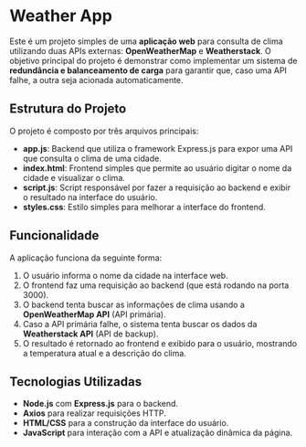 # Weather App

Este é um projeto simples de uma **aplicação web** para consulta de clima utilizando duas APIs externas: **OpenWeatherMap** e **Weatherstack**. O objetivo principal do projeto é demonstrar como implementar um sistema de **redundância e balanceamento de carga** para garantir que, caso uma API falhe, a outra seja acionada automaticamente.

## Estrutura do Projeto

O projeto é composto por três arquivos principais:

- **app.js**: Backend que utiliza o framework Express.js para expor uma API que consulta o clima de uma cidade.
- **index.html**: Frontend simples que permite ao usuário digitar o nome da cidade e visualizar o clima.
- **script.js**: Script responsável por fazer a requisição ao backend e exibir o resultado na interface do usuário.
- **styles.css**: Estilo simples para melhorar a interface do frontend.

## Funcionalidade

A aplicação funciona da seguinte forma:
1. O usuário informa o nome da cidade na interface web.
2. O frontend faz uma requisição ao backend (que está rodando na porta 3000).
3. O backend tenta buscar as informações de clima usando a **OpenWeatherMap API** (API primária).
4. Caso a API primária falhe, o sistema tenta buscar os dados da **Weatherstack API** (API de backup).
5. O resultado é retornado ao frontend e exibido para o usuário, mostrando a temperatura atual e a descrição do clima.

## Tecnologias Utilizadas

- **Node.js** com **Express.js** para o backend.
- **Axios** para realizar requisições HTTP.
- **HTML/CSS** para a construção da interface do usuário.
- **JavaScript** para interação com a API e atualização dinâmica da página.

